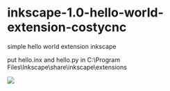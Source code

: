 # inkscape-1.0-hello-world-extension-costycnc
simple hello world extension inkscape

put hello.inx and hello.py in C:\Program Files\Inkscape\share\inkscape\extensions 

<img src="https://raw.githubusercontent.com/costycnc/W600-pico-lasergrbl-protocol-foto/main/foto/connect.jpg"> 
